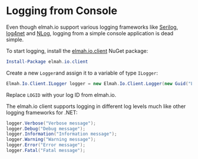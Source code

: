 # Logging from ConsoleEven though elmah.io support various logging frameworks like [Serilog](logging-to-elmah-io-from-serilog), [log4net](logging-to-elmah-io-from-log4net) and [NLog](logging-to-elmah-io-from-nlog), logging from a simple console application is dead simple.To start logging, install the [elmah.io.client](https://www.nuget.org/packages/elmah.io.client/) NuGet package:```powershellInstall-Package elmah.io.client```Create a new ```Logger```and assign it to a variable of type ```ILogger```:```csharpElmah.Io.Client.ILogger logger = new Elmah.Io.Client.Logger(new Guid("LOGID"));```Replace ```LOGID``` with your log ID from elmah.io.The elmah.io client supports logging in different log levels much like other logging frameworks for .NET:```csharplogger.Verbose("Verbose message");logger.Debug("Debug message");logger.Information("Information message");logger.Warning("Warning message");logger.Error("Error message");logger.Fatal("Fatal message");```